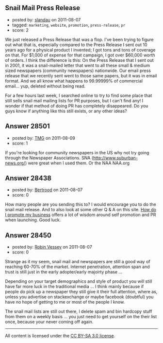 ## Snail Mail Press Release

- posted by: [slandau](https://stackexchange.com/users/-1/7015-slandau) on 2011-08-07
- tagged: `marketing`, `website`, `promotion`, `press-release`, `pr`
- score: 2

We just released a Press Release that was a flop. I've been trying to figure out what that is,
especially compared to the Press Release I sent out 10 years ago for a
physical product I invented; I got tons and tons of coverage on that.
For $1,000 of expense for that campaign, I got over $60,000 worth of
orders. I think the difference is this: On the Press Release that I sent
out in 2001, it was a snail-mailed letter that went to all these small &
medium sized newspapers (community newspapers) nationwide.  Our email press
release that we recently sent went to those same papers, but it was in
email format. And we all know what happens to 99.99999% of commercial
email... yup, deleted without being read.

For a few hours last week, I searched online to try to find some place that
still sells snail mail mailing lists for PR purposes, but I can't find any!
I wonder if that method of doing PR has completely disappeared. Do you guys know if anything like this still exists, or any other ideas?


## Answer 28501

- posted by: [TMG](https://stackexchange.com/users/-1/12566-tmg) on 2011-08-09
- score: 1

If you're looking for community newspapers in the US why not try going through the Newspaper Associations.  SNA (http://www.suburban-news.org/) were great when I used them.
Or the NAA NAA.org


## Answer 28438

- posted by: [Bertrood](https://stackexchange.com/users/-1/11996-bertrood) on 2011-08-07
- score: 0

<p>How many people are you sending this to?  I would encourage you to do the snail mail release.  And to also look at some other Q &amp; A on this site.  <a href="http://answers.onstartups.com/questions/28172/how-do-i-promote-my-business">How do I promote my business</a> offers a lot of wisdom around self promotion and PR when launching.  Good luck.</p>



## Answer 28450

- posted by: [Robin Vessey](https://stackexchange.com/users/-1/984-robin-vessey) on 2011-08-07
- score: 0

Strange as it my seem, snail mail and newspapers are still a good way of reaching 60-70% of the market. Internet penetration, attention span and trust is still just in the early adopter/early majoirty phase ... 

Depending on your target demographics and style of product you will still have far more luck in the traditional media ... I think mainly because if people do pick up a newspaper they still give it their full attention, where as, unless you advertise on stackexchange or maybe facebook (doubtful) you have no hope of getting to me or most of the people I know.

The snail mail lists are still out there, I delete spam and bin hardcopy stuff from them on a weekly basis ... you just need to get yourself on the their list once, because your never coming off again. 





---

All content is licensed under the [CC BY-SA 3.0 license](https://creativecommons.org/licenses/by-sa/3.0/).
